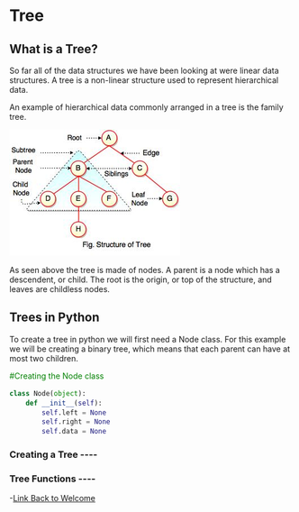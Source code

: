 # Tree

## What is a Tree?

So far all of the data structures we have been looking at were linear data structures. A tree is a non-linear structure used to represent hierarchical data.

An example of hierarchical data commonly arranged in a tree is the family tree.

![tree diagram](images/structure-of-tree.jpeg)

As seen above the tree is made of nodes. A parent is a node which has a descendent, or child. The root is the origin, or top of the structure, and leaves are childless nodes.

<!-- ## What is the Big O of Tree operations? -->

## Trees in Python

To create a tree in python we will first need a Node class. For this example we will be creating a binary tree, which means that each parent can have at most two children.

<span style="color: green">#Creating the Node class</span>

```python
class Node(object):
    def __init__(self):
        self.left = None
        self.right = None
        self.data = None
```

### Creating a Tree ----

### Tree Functions ----

-[Link Back to Welcome](0-welcome.md)
